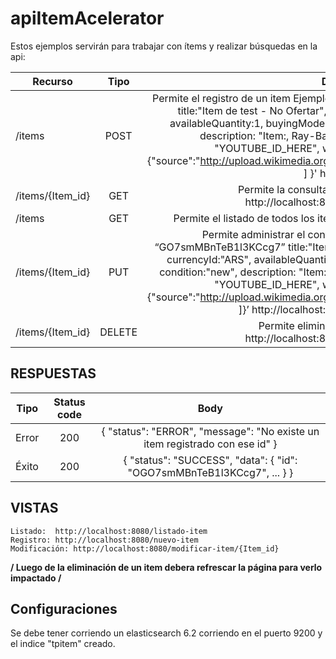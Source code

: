 # apiItemAcelerator
Estos ejemplos servirán para trabajar con ítems y realizar búsquedas en la api:

| Recurso		|	    Tipo			|Descripción y ejemplo |
| ------------- 	|:-------------:			| :----------------:|
| /items		   	| POST	| Permite el registro de un item Ejemplo: curl -X POST -H "Content-Type: application/json" -d ‘{  title:"Item de test - No Ofertar",  categoryId:"MLA5529", price:10, currencyId:"ARS", availableQuantity:1, buyingMode:"buy_it_now", listingTypeId:"bronze", condition:"new", description: "Item:,  Ray-Ban WAYFARER Gloss Black. New in Box", videoId: "YOUTUBE_ID_HERE", warranty: "12 months by Ray Ban", pictures: [ {"source":"http://upload.wikimedia.org/wikipedia/commons/f/fd/Ray_Ban_Original_Wayfarer.jpg"} ] }' http://localhost:8080/items |
| /items/{Item_id}	| GET		| Permite la consulta de un item por id. Ejemplo: curl -X GET http://localhost:8080/items/OGO7smMBnTeB1l3KCcg7 |
| /items	| GET 	|	 Permite el listado de todos los items.	Ejemplo: curl -X GET http://localhost:8080/items | 
| /items/{Item_id} | PUT | 	Permite administrar el contenido de un item. Ejemplo: curl -X PUT -d ‘{  id: “GO7smMBnTeB1l3KCcg7”  title:"Item de test - No Ofertar",  categoryId:"MLA5529", price:10, currencyId:"ARS", availableQuantity:1, buyingMode:"buy_it_now", listingTypeId:"bronze", condition:"new", description: "Item:,  Ray-Ban WAYFARER Gloss Black. New in Box", videoId: "YOUTUBE_ID_HERE", warranty: "12 months by Ray Ban", pictures: [ {"source":"http://upload.wikimedia.org/wikipedia/commons/f/fd/Ray_Ban_Original_Wayfarer.jpg"} ]}’ http://localhost:8080/items/OGO7smMBnTeB1l3KCcg7 |
| /items/{Item_id} | DELETE	| Permite eliminar un item. Ejemplo: curl -X DELETE http://localhost:8080/items/OGO7smMBnTeB1l3KCcg7 |


RESPUESTAS	
------------------------------------------------------------------------------------------------------------------------------

| Tipo | Status code | Body |
| ------------- 	|:-------------:			| :----------------:|
| Error | 200 | { "status": "ERROR", "message": "No existe un item registrado con ese id" } |
| Éxito | 200 | { "status": "SUCCESS",  "data": { "id": "OGO7smMBnTeB1l3KCcg7", ... } } |	

VISTAS
------------------------------------------------------------------------------------------------------------------------------
    Listado:  http://localhost:8080/listado-item
    Registro: http://localhost:8080/nuevo-item
    Modificación: http://localhost:8080/modificar-item/{Item_id}
  
  **/ Luego de la eliminación de un item debera refrescar la página para verlo impactado /** 
  
  Configuraciones
------------------------------------------------------------------------------------------------------------------------------
  
  Se debe tener corriendo un elasticsearch 6.2 corriendo en el puerto 9200 y el indice "tpitem" creado.
    
